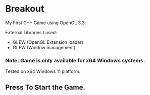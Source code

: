 # Breakout
My First C++ Game using OpenGL 3.3.

External Libraries I used:
- GLEW (OpenGL Extension loader)
- GLFW (Window management)

### Note: Game is only available for x64 Windows systems.
Tested on x64 Windows 11 platform.

## Press <Space> To Start the Game.
